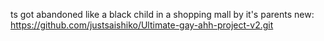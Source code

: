 ts got abandoned like a black child in a shopping mall by it's parents
new: https://github.com/justsaishiko/Ultimate-gay-ahh-project-v2.git
